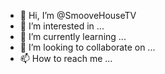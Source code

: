 - 👋 Hi, I’m @SmooveHouseTV
- 👀 I’m interested in ...
- 🌱 I’m currently learning ...
- 💞️ I’m looking to collaborate on ...
- 📫 How to reach me ...

<!---
SmooveHouseTV/SmooveHouseTV is a ✨ special ✨ repository because its `README.md` (this file) appears on your GitHub profile.
You can click the Preview link to take a look at your changes.
--->
